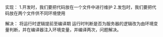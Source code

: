 实现：
1.开发时，我们要把代码放在一个文件中进行维护
2.发包时，我们要把代码放在两个文件供不同环境使用

解决： 将运行时逻辑提前至编译期
运行时判断是否为服务器的逻辑改为由环境变量判断，并在编译器注入环境变量，并编译两次，问题解决。